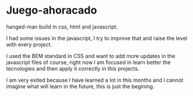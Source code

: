# Juego-ahoracado

hanged-man build in css, html and javascript.

I had some issues in the javascript, I try to improve that and raise the level with every project.

I used the BEM standard in CSS and want to add more updates in the javascript files of course, right now I am focused in learn better the tecnologies and then apply it correctly in this projects.

I am very exited because I have learned a lot in this months and I cannot imagine what will learn in the future, this is just the begining.
